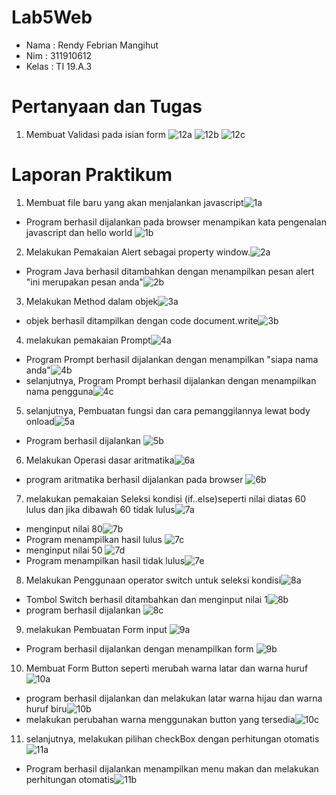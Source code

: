 # Lab5Web

- Nama : Rendy Febrian Mangihut
- Nim : 311910612
- Kelas : TI 19.A.3

# Pertanyaan dan Tugas

1. Membuat Validasi pada isian form
![12a](https://user-images.githubusercontent.com/59887134/115658621-4f275680-a363-11eb-826e-994726c6bc9c.png)
![12b](https://user-images.githubusercontent.com/59887134/115658646-5b131880-a363-11eb-968b-4942d76069b5.png)
![12c](https://user-images.githubusercontent.com/59887134/115658647-5cdcdc00-a363-11eb-95bb-d35f8aaf7c19.png)


# Laporan Praktikum

1. Membuat file baru yang akan menjalankan javascript![1a](https://user-images.githubusercontent.com/59887134/115658776-a62d2b80-a363-11eb-8826-6ed41687cfdc.png)
- Program berhasil dijalankan pada browser menampikan kata pengenalan javascript dan hello world
![1b](https://user-images.githubusercontent.com/59887134/115658947-f86e4c80-a363-11eb-9c7c-bf96ebf372f9.png)

2. Melakukan Pemakaian Alert sebagai property window.![2a](https://user-images.githubusercontent.com/59887134/115659073-353a4380-a364-11eb-88f1-b7c9c103a2d5.png)
- Program Java berhasil ditambahkan dengan menampilkan pesan alert "ini merupakan pesan anda"![2b](https://user-images.githubusercontent.com/59887134/115659205-6286f180-a364-11eb-8026-0ec9e3c52b8d.png)

3. Melakukan Method dalam objek![3a](https://user-images.githubusercontent.com/59887134/115659331-9b26cb00-a364-11eb-9d17-98f1e055b859.png)
- objek berhasil ditampilkan dengan code document.write![3b](https://user-images.githubusercontent.com/59887134/115659421-babdf380-a364-11eb-9935-7c02e6689b2e.png)

4. melakukan pemakaian Prompt![4a](https://user-images.githubusercontent.com/59887134/115659524-e04afd00-a364-11eb-8b61-3f8db682a30f.png)
- Program Prompt berhasil dijalankan dengan menampilkan "siapa nama anda"![4b](https://user-images.githubusercontent.com/59887134/115659819-52234680-a365-11eb-9e48-5308240330f9.png)
- selanjutnya, Program Prompt berhasil dijalankan dengan menampilkan nama pengguna![4c](https://user-images.githubusercontent.com/59887134/115659748-35870e80-a365-11eb-9a77-852a62ff82ac.png)

5. selanjutnya, Pembuatan fungsi dan cara pemanggilannya lewat body onload![5a](https://user-images.githubusercontent.com/59887134/115660061-acbca280-a365-11eb-8394-52e68adffbf2.png)
- Program berhasil dijalankan ![5b](https://user-images.githubusercontent.com/59887134/115660178-d675c980-a365-11eb-8ca2-999b250645df.png)

6. Melakukan Operasi dasar aritmatika![6a](https://user-images.githubusercontent.com/59887134/115660240-f3120180-a365-11eb-88a4-d95c3a7799fa.png)
- program aritmatika berhasil dijalankan pada browser ![6b](https://user-images.githubusercontent.com/59887134/115660312-0755fe80-a366-11eb-9357-2effebc7e875.png)

7. melakukan pemakaian Seleksi kondisi (if..else)seperti nilai diatas 60 lulus dan jika dibawah 60 tidak lulus![7a](https://user-images.githubusercontent.com/59887134/115660371-1b016500-a366-11eb-956a-1508419abf5e.png)
- menginput nilai 80![7b](https://user-images.githubusercontent.com/59887134/115660625-7c293880-a366-11eb-8d7c-b01dc4159e04.png)
- Program menampilkan hasil lulus ![7c](https://user-images.githubusercontent.com/59887134/115660667-9400bc80-a366-11eb-9854-8ce6ac77351a.png)
- menginput nilai 50 ![7d](https://user-images.githubusercontent.com/59887134/115660713-9fec7e80-a366-11eb-9aa5-7e1e6d3020b1.png)
- Program menampilkan hasil tidak lulus![7e](https://user-images.githubusercontent.com/59887134/115660753-ae3a9a80-a366-11eb-9100-c23224f9e3d5.png)

8. Melakukan Penggunaan operator switch untuk seleksi kondisi![8a](https://user-images.githubusercontent.com/59887134/115660953-ef32af00-a366-11eb-936c-cd5cc26985b7.png)
- Tombol Switch berhasil ditambahkan dan menginput nilai 1![8b](https://user-images.githubusercontent.com/59887134/115661019-0c677d80-a367-11eb-806a-62e1f3dfcf69.png)
- program berhasil dijalankan ![8c](https://user-images.githubusercontent.com/59887134/115661333-7ed85d80-a367-11eb-80ca-7939da0a38f1.png)

9. melakukan Pembuatan Form input ![9a](https://user-images.githubusercontent.com/59887134/115661502-b941fa80-a367-11eb-891e-ab1073cdd64d.png)
- Program berhasil dijalankan dengan menampilkan form ![9b](https://user-images.githubusercontent.com/59887134/115661572-d1b21500-a367-11eb-83cb-f4af29b38dd2.png)

10. Membuat Form Button seperti merubah warna latar dan warna huruf![10a](https://user-images.githubusercontent.com/59887134/115661646-f4dcc480-a367-11eb-8eff-2069bceb7f5a.png)
- program berhasil dijalankan dan melakukan latar warna hijau dan warna huruf biru![10b](https://user-images.githubusercontent.com/59887134/115661766-2eadcb00-a368-11eb-9280-fa7e566bd79c.png)
- melakukan perubahan warna menggunakan button yang tersedia![10c](https://user-images.githubusercontent.com/59887134/115661837-484f1280-a368-11eb-8bbe-8d7af822b4ec.png)

11. selanjutnya, melakukan pilihan checkBox dengan perhitungan otomatis![11a](https://user-images.githubusercontent.com/59887134/115661923-6caaef00-a368-11eb-84f0-70ff48df3a94.png)
- Program berhasil dijalankan menampilkan menu makan dan melakukan perhitungan otomatis![11b](https://user-images.githubusercontent.com/59887134/115662204-d6c39400-a368-11eb-8a16-6d01b675047c.png)











